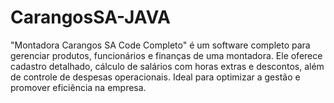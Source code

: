 # CarangosSA-JAVA
"Montadora Carangos SA Code Completo" é um software completo para gerenciar produtos, funcionários e finanças de uma montadora. Ele oferece cadastro detalhado, cálculo de salários com horas extras e descontos, além de controle de despesas operacionais. Ideal para optimizar a gestão e promover eficiência na empresa.
